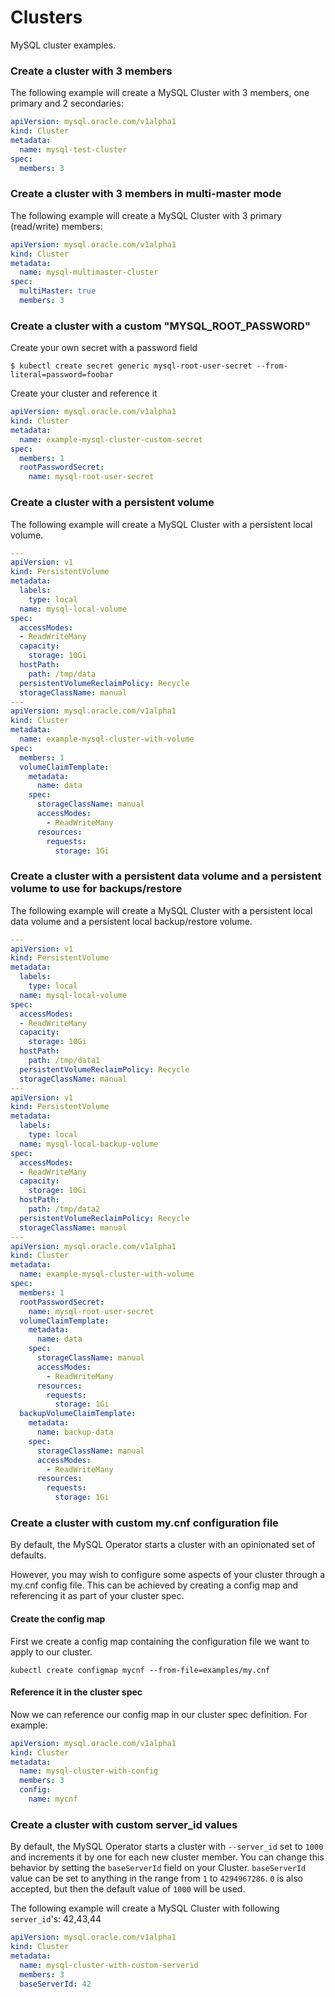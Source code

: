 # Clusters

MySQL cluster examples.

### Create a cluster with 3 members

The following example will create a MySQL Cluster with 3 members, one primary and 2 secondaries:

```yaml
apiVersion: mysql.oracle.com/v1alpha1
kind: Cluster
metadata:
  name: mysql-test-cluster
spec:
  members: 3
```

### Create a cluster with 3 members in multi-master mode

The following example will create a MySQL Cluster with 3 primary (read/write) members:

```yaml
apiVersion: mysql.oracle.com/v1alpha1
kind: Cluster
metadata:
  name: mysql-multimaster-cluster
spec:
  multiMaster: true
  members: 3
```

### Create a cluster with a custom "MYSQL_ROOT_PASSWORD"

Create your own secret with a password field

```
$ kubectl create secret generic mysql-root-user-secret --from-literal=password=foobar
```

Create your cluster and reference it

```yaml
apiVersion: mysql.oracle.com/v1alpha1
kind: Cluster
metadata:
  name: example-mysql-cluster-custom-secret
spec:
  members: 1
  rootPasswordSecret:
    name: mysql-root-user-secret
```

### Create a cluster with a persistent volume

The following example will create a MySQL Cluster with a persistent local volume.

```yaml
---
apiVersion: v1
kind: PersistentVolume
metadata:
  labels:
    type: local
  name: mysql-local-volume
spec:
  accessModes:
  - ReadWriteMany
  capacity:
    storage: 10Gi
  hostPath:
    path: /tmp/data
  persistentVolumeReclaimPolicy: Recycle
  storageClassName: manual
---
apiVersion: mysql.oracle.com/v1alpha1
kind: Cluster
metadata:
  name: example-mysql-cluster-with-volume
spec:
  members: 1
  volumeClaimTemplate:
    metadata:
      name: data
    spec:
      storageClassName: manual
      accessModes:
        - ReadWriteMany
      resources:
        requests:
          storage: 1Gi
```

### Create a cluster with a persistent data volume and a persistent volume to use for backups/restore

The following example will create a MySQL Cluster with a persistent local data volume
and a persistent local backup/restore volume.

```yaml
---
apiVersion: v1
kind: PersistentVolume
metadata:
  labels:
    type: local
  name: mysql-local-volume
spec:
  accessModes:
  - ReadWriteMany
  capacity:
    storage: 10Gi
  hostPath:
    path: /tmp/data1
  persistentVolumeReclaimPolicy: Recycle
  storageClassName: manual
---
apiVersion: v1
kind: PersistentVolume
metadata:
  labels:
    type: local
  name: mysql-local-backup-volume
spec:
  accessModes:
  - ReadWriteMany
  capacity:
    storage: 10Gi
  hostPath:
    path: /tmp/data2
  persistentVolumeReclaimPolicy: Recycle
  storageClassName: manual
---
apiVersion: mysql.oracle.com/v1alpha1
kind: Cluster
metadata:
  name: example-mysql-cluster-with-volume
spec:
  members: 1
  rootPasswordSecret:
    name: mysql-root-user-secret
  volumeClaimTemplate:
    metadata:
      name: data
    spec:
      storageClassName: manual
      accessModes:
        - ReadWriteMany
      resources:
        requests:
          storage: 1Gi
  backupVolumeClaimTemplate:
    metadata:
      name: backup-data
    spec:
      storageClassName: manual
      accessModes:
        - ReadWriteMany
      resources:
        requests:
          storage: 1Gi
```

### Create a cluster with custom my.cnf configuration file

By default, the MySQL Operator starts a cluster with an opinionated set of defaults.

However, you may wish to configure some aspects of your cluster through a my.cnf config file.
This can be achieved by creating a config map and referencing it as part of your cluster spec.

#### Create the config map

First we create a config map containing the configuration file we want to apply to our cluster.

```
kubectl create configmap mycnf --from-file=examples/my.cnf
```

#### Reference it in the cluster spec

Now we can reference our config map in our cluster spec definition. For example:

```yaml
apiVersion: mysql.oracle.com/v1alpha1
kind: Cluster
metadata:
  name: mysql-cluster-with-config
  members: 3
  config:
    name: mycnf
```

### Create a cluster with custom server_id values

By default, the MySQL Operator starts a cluster with `--server_id` set to `1000` and increments it by one for each new cluster member. You can change this behavior by setting the `baseServerId` field on your Cluster. `baseServerId` value can be set to anything in the range from `1` to `4294967286`. `0` is also accepted, but then the default value of `1000` will be used.

The following example will create a MySQL Cluster with following `server_id`'s: 42,43,44
```yaml
apiVersion: mysql.oracle.com/v1alpha1
kind: Cluster
metadata:
  name: mysql-cluster-with-custom-serverid
  members: 3
  baseServerId: 42
```
